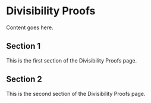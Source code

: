 # Divisibility Proofs

Content goes here.

## Section 1

This is the first section of the Divisibility Proofs page.

## Section 2

This is the second section of the Divisibility Proofs page.

